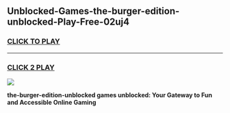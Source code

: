 
## Unblocked-Games-the-burger-edition-unblocked-Play-Free-02uj4
<h3>
<a href="https://premium76.site?title=the-burger-edition-unblocked&ref=19M">CLICK TO PLAY</a></h3>
<hr>

<h3>
<a href="https://premium76.site?title=the-burger-edition-unblocked&ref=19M">CLICK 2 PLAY</a>
  
</h3>

<a href="https://premium76.site?title=the-burger-edition-unblocked&ref=19M"><img src="https://clearcache.store/games.png"></a>


**the-burger-edition-unblocked games unblocked: Your Gateway to Fun and Accessible Online Gaming**
